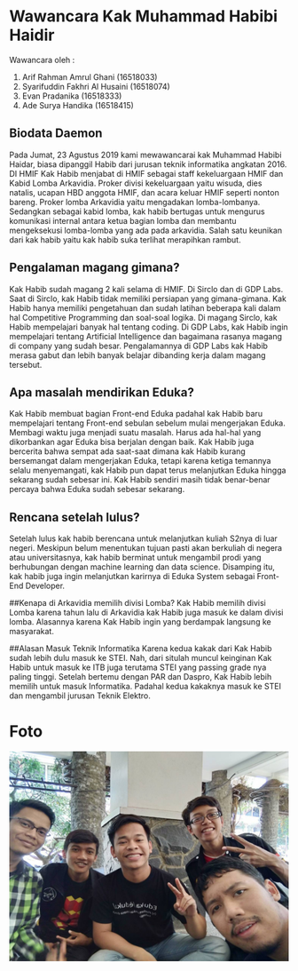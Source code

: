 # Wawancara Kak Muhammad Habibi Haidir

Wawancara oleh :

1. Arif Rahman Amrul Ghani (16518033)
2. Syarifuddin Fakhri Al Husaini (16518074)
3. Evan Pradanika (16518333)
4. Ade Surya Handika (16518415)

## Biodata Daemon
Pada Jumat, 23 Agustus 2019 kami mewawancarai kak Muhammad Habibi Haidar, biasa dipanggil Habib dari jurusan teknik informatika angkatan 2016. DI HMIF Kak Habib menjabat di HMIF sebagai staff kekeluargaan HMIF dan Kabid Lomba Arkavidia.
Proker divisi kekeluargaan yaitu wisuda, dies natalis, ucapan HBD anggota HMIF, dan acara keluar HMIF seperti nonton bareng.
Proker lomba Arkavidia yaitu mengadakan lomba-lombanya. Sedangkan sebagai kabid lomba, kak habib bertugas untuk mengurus komunikasi internal antara ketua bagian lomba dan membantu mengeksekusi lomba-lomba yang ada pada arkavidia. Salah satu keunikan dari kak habib yaitu kak habib suka terlihat merapihkan rambut.

## Pengalaman magang gimana?
Kak Habib sudah magang 2 kali selama di HMIF. Di Sirclo dan di GDP Labs. Saat di Sirclo, kak Habib tidak memiliki persiapan yang gimana-gimana. Kak Habib hanya memiliki pengetahuan dan sudah latihan beberapa kali dalam hal Competitive Programming dan soal-soal logika. Di magang Sirclo, kak Habib mempelajari banyak hal tentang coding. Di GDP Labs, kak Habib ingin mempelajari tentang Artificial Intelligence dan bagaimana rasanya magang di company yang sudah besar. Pengalamannya di GDP Labs kak Habib merasa gabut dan lebih banyak belajar dibanding kerja dalam magang tersebut.

## Apa masalah mendirikan Eduka?
Kak Habib membuat bagian Front-end Eduka padahal kak Habib baru mempelajari tentang Front-end sebulan sebelum mulai mengerjakan Eduka. Membagi waktu juga menjadi suatu masalah. Harus ada hal-hal yang dikorbankan agar Eduka bisa berjalan dengan baik. Kak Habib juga bercerita bahwa sempat ada saat-saat dimana kak Habib kurang bersemangat dalam mengerjakan Eduka, tetapi karena ketiga temannya selalu menyemangati, kak Habib pun dapat terus melanjutkan Eduka hingga sekarang sudah sebesar ini. Kak Habib sendiri masih tidak benar-benar percaya bahwa Eduka sudah sebesar sekarang.

## Rencana setelah lulus?
Setelah lulus kak habib berencana untuk melanjutkan kuliah S2nya di luar negeri. Meskipun belum menentukan tujuan pasti akan berkuliah di negera atau universitasnya, kak habib berminat untuk mengambil prodi yang berhubungan dengan machine learning dan data science. Disamping itu, kak habib juga ingin melanjutkan karirnya di Eduka System sebagai Front-End Developer.

##Kenapa di Arkavidia memilih divisi Lomba?
Kak Habib memilih divisi Lomba karena tahun lalu di Arkavidia kak Habib juga masuk ke dalam divisi lomba. Alasannya karena Kak Habib ingin yang berdampak langsung ke masyarakat.

##Alasan Masuk Teknik Informatika
Karena kedua kakak dari Kak Habib sudah lebih dulu masuk ke STEI. Nah, dari situlah muncul keinginan Kak Habib untuk masuk ke ITB juga terutama STEI yang passing grade nya paling tinggi. Setelah bertemu dengan PAR dan Daspro, Kak Habib lebih memilih untuk masuk Informatika. Padahal kedua kakaknya masuk ke STEI dan mengambil jurusan Teknik Elektro.


# Foto
![foto](./16518033-16518074-16518333-16518415.jpg)
